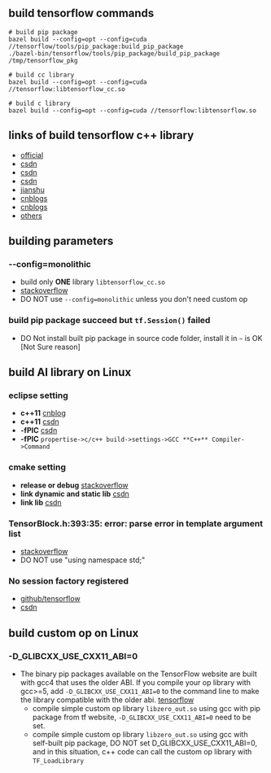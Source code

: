 ## build tensorflow commands
```
# build pip package
bazel build --config=opt --config=cuda //tensorflow/tools/pip_package:build_pip_package
./bazel-bin/tensorflow/tools/pip_package/build_pip_package /tmp/tensorflow_pkg

# build cc library
bazel build --config=opt --config=cuda //tensorflow:libtensorflow_cc.so

# build c library
bazel build --config=opt --config=cuda //tensorflow:libtensorflow.so

```

## links of build tensorflow c++ library
- [official](https://tensorflow.google.cn/install/source)
- [csdn](https://blog.csdn.net/qq_37674858/article/details/81095101)
- [csdn](https://blog.csdn.net/luanpeng825485697/article/details/81152615)
- [csdn](https://blog.csdn.net/shuzfan/article/details/78516542)
- [jianshu](https://www.jianshu.com/p/d46596558640)
- [cnblogs](https://www.cnblogs.com/seniusen/p/9756302.html)
- [cnblogs](https://www.cnblogs.com/seniusen/p/9756481.html)
- [others](http://www.manongjc.com/article/114533.html)


## building parameters

### --config=monolithic
- build only **ONE** library `libtensorflow_cc.so`
- [stackoverflow](https://stackoverflow.com/questions/53705582/what-is-meant-by-static-monolithic-build-when-building-tensorflow-from-source)
- DO NOT use `--config=monolithic` unless you don't need custom op


### build pip package succeed but `tf.Session()` failed
- DO Not install built pip package in source code folder, install it in `~` is OK [Not Sure reason]


## build AI library on Linux

### eclipse setting
- **c++11** [cnblog](https://www.cnblogs.com/mcginn/p/5899275.html)
- **c++11** [csdn](https://blog.csdn.net/xinqingwuji/article/details/81019843)
- **-fPIC** [csdn](https://blog.csdn.net/shenchen8274/article/details/7822822)
- **-fPIC** `propertise->c/c++ build->settings->GCC **C++** Compiler->Command`

### cmake setting
- **release or debug** [stackoverflow](https://stackoverflow.com/a/7725055/9873377)
- **link dynamic and static lib** [csdn](https://blog.csdn.net/KYJL888/article/details/85109782)
- **link lib** [csdn](https://blog.csdn.net/KYJL888/article/details/85109782)

### TensorBlock.h:393:35: error: parse error in template argument list
- [stackoverflow](https://stackoverflow.com/questions/36274171/missing-template-arguments-before/36275150#36275150)
- DO NOT use "using namespace std;"

### No session factory registered
- [github/tensorflow](https://github.com/tensorflow/tensorflow/issues/3308#issuecomment-233799915)
- [csdn](https://blog.csdn.net/wd1603926823/article/details/92843830)


## build custom op on Linux

### -D_GLIBCXX_USE_CXX11_ABI=0
- The binary pip packages available on the TensorFlow website are built with gcc4 that uses the older ABI. If you compile your op library with gcc>=5, add `-D_GLIBCXX_USE_CXX11_ABI=0` to the command line to make the library compatible with the older abi. [tensorflow](https://tensorflow.google.cn/guide/extend/op)
	- compile simple custom op library `libzero_out.so` using gcc with pip package from tf website, `-D_GLIBCXX_USE_CXX11_ABI=0` need to be set.
	- compile simple custom op library `libzero_out.so` using gcc with self-built pip package, DO NOT set D_GLIBCXX_USE_CXX11_ABI=0, and in this situation, c++ code can call the custom op library with `TF_LoadLibrary`



